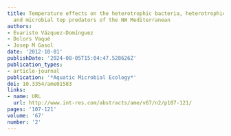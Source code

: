 ```yaml
---
title: Temperature effects on the heterotrophic bacteria, heterotrophic nanoflagellates,
  and microbial top predators of the NW Mediterranean
authors:
- Evaristo Vázquez-Domínguez
- Dolors Vaqué
- Josep M Gasol
date: '2012-10-01'
publishDate: '2024-08-05T15:04:47.528626Z'
publication_types:
- article-journal
publication: '*Aquatic Microbial Ecology*'
doi: 10.3354/ame01583
links:
- name: URL
  url: http://www.int-res.com/abstracts/ame/v67/n2/p107-121/
pages: '107-121'
volume: '67'
number: '2'
---
```

